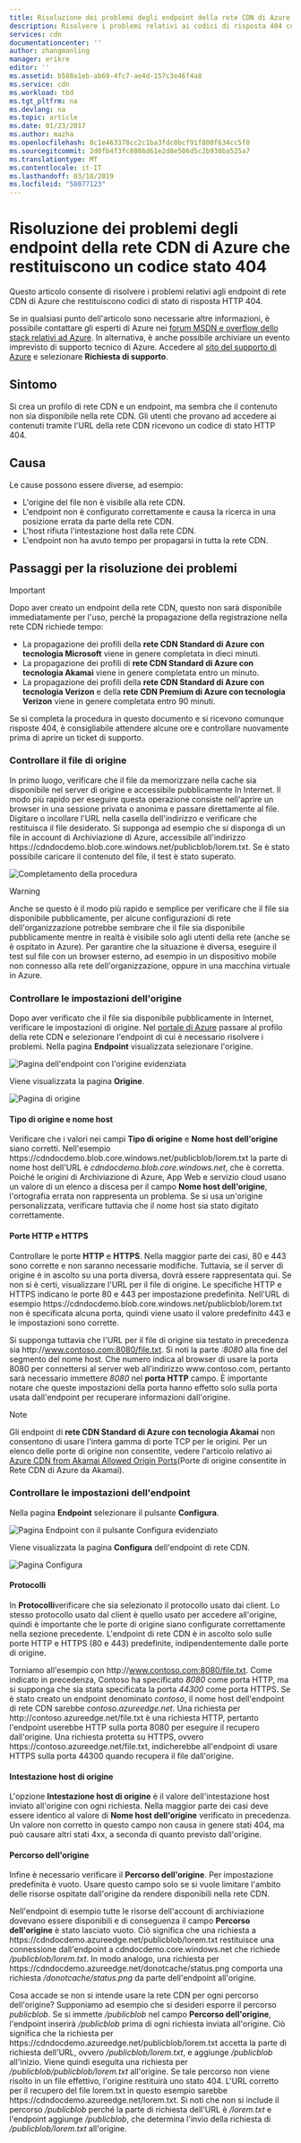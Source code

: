 ```yaml
---
title: Risoluzione dei problemi degli endpoint della rete CDN di Azure con codice stato 404 | Microsoft Docs
description: Risolvere i problemi relativi ai codici di risposta 404 con endpoint della rete CDN.
services: cdn
documentationcenter: ''
author: zhangmanling
manager: erikre
editor: ''
ms.assetid: b588a1eb-ab69-4fc7-ae4d-157c3e46f4a8
ms.service: cdn
ms.workload: tbd
ms.tgt_pltfrm: na
ms.devlang: na
ms.topic: article
ms.date: 01/23/2017
ms.author: mazha
ms.openlocfilehash: 8c1e463378cc2c1ba3fdc0bcf91f800f634cc5f0
ms.sourcegitcommit: 2d0fb4f3fc8086d61e2d8e506d5c2b930ba525a7
ms.translationtype: MT
ms.contentlocale: it-IT
ms.lasthandoff: 03/18/2019
ms.locfileid: "58077123"
---
```

# <a name="troubleshooting-azure-cdn-endpoints-that-return-a-404-status-code"></a>Risoluzione dei problemi degli endpoint della rete CDN di Azure che restituiscono un codice stato 404
Questo articolo consente di risolvere i problemi relativi agli endpoint di rete CDN di Azure che restituiscono codici di stato di risposta HTTP 404.

Se in qualsiasi punto dell'articolo sono necessarie altre informazioni, è possibile contattare gli esperti di Azure nei [forum MSDN e overflow dello stack relativi ad Azure](https://azure.microsoft.com/support/forums/). In alternativa, è anche possibile archiviare un evento imprevisto di supporto tecnico di Azure. Accedere al [sito del supporto di Azure](https://azure.microsoft.com/support/options/) e selezionare **Richiesta di supporto**.

## <a name="symptom"></a>Sintomo
Si crea un profilo di rete CDN e un endpoint, ma sembra che il contenuto non sia disponibile nella rete CDN. Gli utenti che provano ad accedere ai contenuti tramite l'URL della rete CDN ricevono un codice di stato HTTP 404. 

## <a name="cause"></a>Causa
Le cause possono essere diverse, ad esempio:

* L'origine del file non è visibile alla rete CDN.
* L'endpoint non è configurato correttamente e causa la ricerca in una posizione errata da parte della rete CDN.
* L'host rifiuta l'intestazione host dalla rete CDN.
* L'endpoint non ha avuto tempo per propagarsi in tutta la rete CDN.

## <a name="troubleshooting-steps"></a>Passaggi per la risoluzione dei problemi
> [!IMPORTANT]
> Dopo aver creato un endpoint della rete CDN, questo non sarà disponibile immediatamente per l'uso, perché la propagazione della registrazione nella rete CDN richiede tempo:
> - La propagazione dei profili della **rete CDN Standard di Azure con tecnologia Microsoft** viene in genere completata in dieci minuti. 
> - La propagazione dei profili di **rete CDN Standard di Azure con tecnologia Akamai** viene in genere completata entro un minuto. 
> - La propagazione dei profili della **rete CDN Standard di Azure con tecnologia Verizon** e della **rete CDN Premium di Azure con tecnologia Verizon** viene in genere completata entro 90 minuti. 
> 
> Se si completa la procedura in questo documento e si ricevono comunque risposte 404, è consigliabile attendere alcune ore e controllare nuovamente prima di aprire un ticket di supporto.
> 
> 

### <a name="check-the-origin-file"></a>Controllare il file di origine
In primo luogo, verificare che il file da memorizzare nella cache sia disponibile nel server di origine e accessibile pubblicamente In Internet. Il modo più rapido per eseguire questa operazione consiste nell'aprire un browser in una sessione privata o anonima e passare direttamente al file. Digitare o incollare l'URL nella casella dell'indirizzo e verificare che restituisca il file desiderato. Si supponga ad esempio che si disponga di un file in account di Archiviazione di Azure, accessibile all'indirizzo https:\//cdndocdemo.blob.core.windows.net/publicblob/lorem.txt. Se è stato possibile caricare il contenuto del file, il test è stato superato.

![Completamento della procedura](./media/cdn-troubleshoot-endpoint/cdn-origin-file.png)

> [!WARNING]
> Anche se questo è il modo più rapido e semplice per verificare che il file sia disponibile pubblicamente, per alcune configurazioni di rete dell'organizzazione potrebbe sembrare che il file sia disponibile pubblicamente mentre in realtà è visibile solo agli utenti della rete (anche se è ospitato in Azure). Per garantire che la situazione è diversa, eseguire il test sul file con un browser esterno, ad esempio in un dispositivo mobile non connesso alla rete dell'organizzazione, oppure in una macchina virtuale in Azure.
> 
> 

### <a name="check-the-origin-settings"></a>Controllare le impostazioni dell'origine
Dopo aver verificato che il file sia disponibile pubblicamente in Internet, verificare le impostazioni di origine. Nel [portale di Azure](https://portal.azure.com) passare al profilo della rete CDN e selezionare l'endpoint di cui è necessario risolvere i problemi. Nella pagina **Endpoint** visualizzata selezionare l'origine.  

![Pagina dell'endpoint con l'origine evidenziata](./media/cdn-troubleshoot-endpoint/cdn-endpoint.png)

Viene visualizzata la pagina **Origine**. 

![Pagina di origine](./media/cdn-troubleshoot-endpoint/cdn-origin-settings.png)

#### <a name="origin-type-and-hostname"></a>Tipo di origine e nome host
Verificare che i valori nei campi **Tipo di origine** e **Nome host dell'origine** siano corretti. Nell'esempio https:\//cdndocdemo.blob.core.windows.net/publicblob/lorem.txt la parte di nome host dell'URL è *cdndocdemo.blob.core.windows.net*, che è corretta. Poiché le origini di Archiviazione di Azure, App Web e servizio cloud usano un valore di un elenco a discesa per il campo **Nome host dell'origine**, l'ortografia errata non rappresenta un problema. Se si usa un'origine personalizzata, verificare tuttavia che il nome host sia stato digitato correttamente.

#### <a name="http-and-https-ports"></a>Porte HTTP e HTTPS
Controllare le porte **HTTP** e **HTTPS**. Nella maggior parte dei casi, 80 e 443 sono corrette e non saranno necessarie modifiche.  Tuttavia, se il server di origine è in ascolto su una porta diversa, dovrà essere rappresentata qui. Se non si è certi, visualizzare l'URL per il file di origine. Le specifiche HTTP e HTTPS indicano le porte 80 e 443 per impostazione predefinita. Nell'URL di esempio https:\//cdndocdemo.blob.core.windows.net/publicblob/lorem.txt non è specificata alcuna porta, quindi viene usato il valore predefinito 443 e le impostazioni sono corrette.  

Si supponga tuttavia che l'URL per il file di origine sia testato in precedenza sia http:\//www.contoso.com:8080/file.txt. Si noti la parte *:8080* alla fine del segmento del nome host. Che numero indica al browser di usare la porta 8080 per connettersi al server web all'indirizzo www\.contoso.com, pertanto sarà necessario immettere *8080* nel **porta HTTP** campo. È importante notare che queste impostazioni della porta hanno effetto solo sulla porta usata dall'endpoint per recuperare informazioni dall'origine.

> [!NOTE]
> Gli endpoint di **rete CDN Standard di Azure con tecnologia Akamai** non consentono di usare l'intera gamma di porte TCP per le origini.  Per un elenco delle porte di origine non consentite, vedere l'articolo relativo ai [Azure CDN from Akamai Allowed Origin Ports](https://msdn.microsoft.com/library/mt757337.aspx)(Porte di origine consentite in Rete CDN di Azure da Akamai).  
> 
> 

### <a name="check-the-endpoint-settings"></a>Controllare le impostazioni dell'endpoint
Nella pagina **Endpoint** selezionare il pulsante **Configura**.

![Pagina Endpoint con il pulsante Configura evidenziato](./media/cdn-troubleshoot-endpoint/cdn-endpoint-configure-button.png)

Viene visualizzata la pagina **Configura** dell'endpoint di rete CDN.

![Pagina Configura](./media/cdn-troubleshoot-endpoint/cdn-configure.png)

#### <a name="protocols"></a>Protocolli
In **Protocolli**verificare che sia selezionato il protocollo usato dai client. Lo stesso protocollo usato dal client è quello usato per accedere all'origine, quindi è importante che le porte di origine siano configurate correttamente nella sezione precedente. L'endpoint di rete CDN è in ascolto solo sulle porte HTTP e HTTPS (80 e 443) predefinite, indipendentemente dalle porte di origine.

Torniamo all'esempio con http:\//www.contoso.com:8080/file.txt.  Come indicato in precedenza, Contoso ha specificato *8080* come porta HTTP, ma si supponga che sia stata specificata la porta *44300* come porta HTTPS.  Se è stato creato un endpoint denominato *contoso*, il nome host dell'endpoint di rete CDN sarebbe *contoso.azureedge.net*.  Una richiesta per http:\//contoso.azureedge.net/file.txt è una richiesta HTTP, pertanto l'endpoint userebbe HTTP sulla porta 8080 per eseguire il recupero dall'origine.  Una richiesta protetta su HTTPS, ovvero https:\//contoso.azureedge.net/file.txt, indicherebbe all'endpoint di usare HTTPS sulla porta 44300 quando recupera il file dall'origine.

#### <a name="origin-host-header"></a>Intestazione host di origine
L'opzione **Intestazione host di origine** è il valore dell'intestazione host inviato all'origine con ogni richiesta.  Nella maggior parte dei casi deve essere identico al valore di **Nome host dell'origine** verificato in precedenza.  Un valore non corretto in questo campo non causa in genere stati 404, ma può causare altri stati 4xx, a seconda di quanto previsto dall'origine.

#### <a name="origin-path"></a>Percorso dell'origine
Infine è necessario verificare il **Percorso dell'origine**.  Per impostazione predefinita è vuoto.  Usare questo campo solo se si vuole limitare l'ambito delle risorse ospitate dall'origine da rendere disponibili nella rete CDN.  

Nell'endpoint di esempio tutte le risorse dell'account di archiviazione dovevano essere disponibili e di conseguenza il campo **Percorso dell'origine** è stato lasciato vuoto.  Ciò significa che una richiesta a https:\//cdndocdemo.azureedge.net/publicblob/lorem.txt restituisce una connessione dall'endpoint a cdndocdemo.core.windows.net che richiede */publicblob/lorem.txt*.  In modo analogo, una richiesta per https:\//cdndocdemo.azureedge.net/donotcache/status.png comporta una richiesta */donotcache/status.png* da parte dell'endpoint all'origine.

Cosa accade se non si intende usare la rete CDN per ogni percorso dell'origine?  Supponiamo ad esempio che si desideri esporre il percorso *publicblob*.  Se si immette */publicblob* nel campo **Percorso dell'origine**, l'endpoint inserirà */publicblob* prima di ogni richiesta inviata all'origine.  Ciò significa che la richiesta per https:\//cdndocdemo.azureedge.net/publicblob/lorem.txt accetta la parte di richiesta dell'URL, ovvero */publicblob/lorem.txt*, e aggiunge */publicblob* all'inizio. Viene quindi eseguita una richiesta per */publicblob/publicblob/lorem.txt* all'origine.  Se tale percorso non viene risolto in un file effettivo, l'origine restituirà uno stato 404.  L'URL corretto per il recupero del file lorem.txt in questo esempio sarebbe https:\//cdndocdemo.azureedge.net/lorem.txt.  Si noti che non si include il percorso */publicblob* perché la parte di richiesta dell'URL è */lorem.txt* e l'endpoint aggiunge */publicblob*, che determina l'invio della richiesta di */publicblob/lorem.txt* all'origine.

